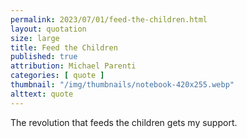 ```yaml
---
permalink: 2023/07/01/feed-the-children.html
layout: quotation
size: large
title: Feed the Children
published: true
attribution: Michael Parenti
categories: [ quote ]
thumbnail: "/img/thumbnails/notebook-420x255.webp"
alttext: quote
---
```


The revolution that feeds the children gets my support.
